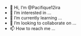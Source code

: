 - 👋 Hi, I’m @Pacifique12ira
- 👀 I’m interested in ...
- 🌱 I’m currently learning ...
- 💞️ I’m looking to collaborate on ...
- 📫 How to reach me ...

<!---
Pacifique12ira/Pacifique12ira is a ✨ special ✨ repository because its `README.md` (this file) appears on your GitHub profile.
You can click the Preview link to take a look at your changes.
--->

